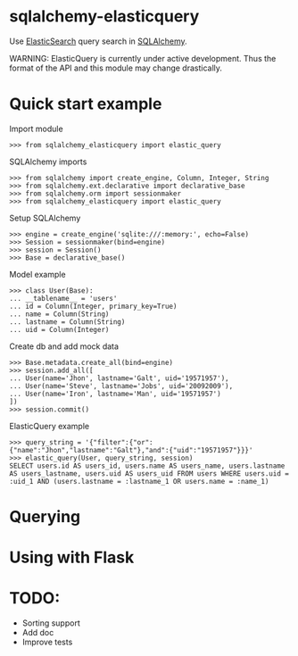 # sqlalchemy-elasticquery

Use [ElasticSearch](http://www.elasticsearch.org/) query search in [SQLAlchemy](http://www.sqlalchemy.org/).

WARNING: ElasticQuery is currently under active development.  Thus the format of the API and this module may change drastically.

# Quick start example
Import module
``` 
>>> from sqlalchemy_elasticquery import elastic_query
```
SQLAlchemy imports
``` 
>>> from sqlalchemy import create_engine, Column, Integer, String
>>> from sqlalchemy.ext.declarative import declarative_base
>>> from sqlalchemy.orm import sessionmaker
>>> from sqlalchemy_elasticquery import elastic_query
```
Setup SQLAlchemy
```
>>> engine = create_engine('sqlite:///:memory:', echo=False)
>>> Session = sessionmaker(bind=engine)
>>> session = Session()
>>> Base = declarative_base()
```

Model example
```
>>> class User(Base):
... __tablename__ = 'users'
... id = Column(Integer, primary_key=True)
... name = Column(String)
... lastname = Column(String)
... uid = Column(Integer)
```

Create db and add mock data
```
>>> Base.metadata.create_all(bind=engine)
>>> session.add_all([
... User(name='Jhon', lastname='Galt', uid='19571957'),
... User(name='Steve', lastname='Jobs', uid='20092009'),
... User(name='Iron', lastname='Man', uid='19571957')
])
>>> session.commit()
```
ElasticQuery example
```
>>> query_string = '{"filter":{"or":{"name":"Jhon","lastname":"Galt"},"and":{"uid":"19571957"}}}'
>>> elastic_query(User, query_string, session)
SELECT users.id AS users_id, users.name AS users_name, users.lastname AS users_lastname, users.uid AS users_uid FROM users WHERE users.uid = :uid_1 AND (users.lastname = :lastname_1 OR users.name = :name_1)
```
# Querying

# Using with Flask

# TODO:
 - Sorting support
 - Add doc
 - Improve tests